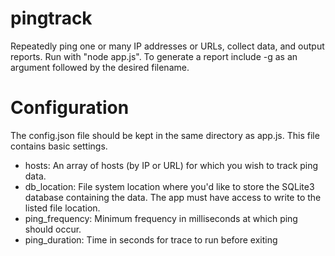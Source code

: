# pingtrack
Repeatedly ping one or many IP addresses or URLs, collect data, and output reports.
Run with "node app.js". To generate a report include -g as an argument followed by the desired filename.

# Configuration
The config.json file should be kept in the same directory as app.js. This file contains basic settings.

* hosts: 
An array of hosts (by IP or URL) for which you wish to track ping data.
* db_location: 
File system location where you'd like to store the SQLite3 database containing the data. The app must have access to write to the listed file location.
* ping_frequency: 
Minimum frequency in milliseconds at which ping should occur.
* ping_duration: 
Time in seconds for trace to run before exiting